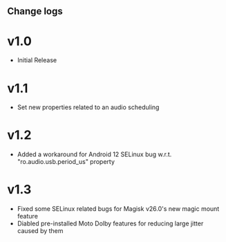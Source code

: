 ## Change logs

# v1.0
* Initial Release

# v1.1
* Set new properties related to an audio scheduling

# v1.2
* Added a workaround for Android 12 SELinux bug w.r.t. "ro.audio.usb.period_us" property

# v1.3
* Fixed some SELinux related bugs for Magisk v26.0's new magic mount feature
* Diabled pre-installed Moto Dolby features for reducing large jitter caused by them

##
